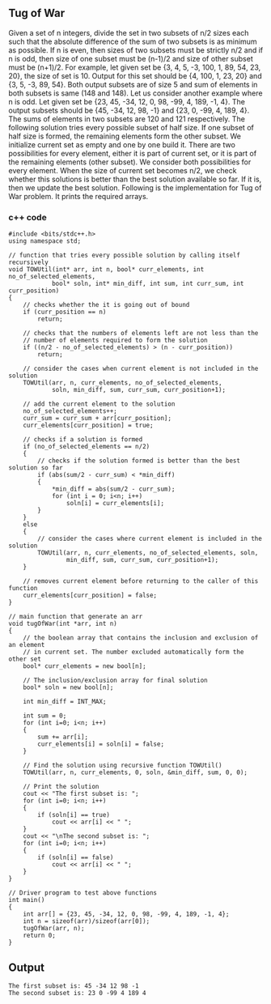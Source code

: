 ## Tug of War
Given a set of n integers, divide the set in two subsets of n/2 sizes each such that the absolute difference of the sum of two subsets is as minimum as possible. If n is even, then sizes of two subsets must be strictly n/2 and if n is odd, then size of one subset must be (n-1)/2 and size of other subset must be (n+1)/2.
For example, let given set be {3, 4, 5, -3, 100, 1, 89, 54, 23, 20}, the size of set is 10. Output for this set should be {4, 100, 1, 23, 20} and {3, 5, -3, 89, 54}. Both output subsets are of size 5 and sum of elements in both subsets is same (148 and 148). 
Let us consider another example where n is odd. Let given set be {23, 45, -34, 12, 0, 98, -99, 4, 189, -1, 4}. The output subsets should be {45, -34, 12, 98, -1} and {23, 0, -99, 4, 189, 4}. The sums of elements in two subsets are 120 and 121 respectively.
The following solution tries every possible subset of half size. If one subset of half size is formed, the remaining elements form the other subset. We initialize current set as empty and one by one build it. There are two possibilities for every element, either it is part of current set, or it is part of the remaining elements (other subset). We consider both possibilities for every element. When the size of current set becomes n/2, we check whether this solutions is better than the best solution available so far. If it is, then we update the best solution.
Following is the implementation for Tug of War problem. It prints the required arrays. 

### c++ code

```
#include <bits/stdc++.h>
using namespace std;

// function that tries every possible solution by calling itself recursively
void TOWUtil(int* arr, int n, bool* curr_elements, int no_of_selected_elements,
			bool* soln, int* min_diff, int sum, int curr_sum, int curr_position)
{
	// checks whether the it is going out of bound
	if (curr_position == n)
		return;

	// checks that the numbers of elements left are not less than the
	// number of elements required to form the solution
	if ((n/2 - no_of_selected_elements) > (n - curr_position))
		return;

	// consider the cases when current element is not included in the solution
	TOWUtil(arr, n, curr_elements, no_of_selected_elements,
			soln, min_diff, sum, curr_sum, curr_position+1);

	// add the current element to the solution
	no_of_selected_elements++;
	curr_sum = curr_sum + arr[curr_position];
	curr_elements[curr_position] = true;

	// checks if a solution is formed
	if (no_of_selected_elements == n/2)
	{
		// checks if the solution formed is better than the best solution so far
		if (abs(sum/2 - curr_sum) < *min_diff)
		{
			*min_diff = abs(sum/2 - curr_sum);
			for (int i = 0; i<n; i++)
				soln[i] = curr_elements[i];
		}
	}
	else
	{
		// consider the cases where current element is included in the solution
		TOWUtil(arr, n, curr_elements, no_of_selected_elements, soln,
				min_diff, sum, curr_sum, curr_position+1);
	}

	// removes current element before returning to the caller of this function
	curr_elements[curr_position] = false;
}

// main function that generate an arr
void tugOfWar(int *arr, int n)
{
	// the boolean array that contains the inclusion and exclusion of an element
	// in current set. The number excluded automatically form the other set
	bool* curr_elements = new bool[n];

	// The inclusion/exclusion array for final solution
	bool* soln = new bool[n];

	int min_diff = INT_MAX;

	int sum = 0;
	for (int i=0; i<n; i++)
	{
		sum += arr[i];
		curr_elements[i] = soln[i] = false;
	}

	// Find the solution using recursive function TOWUtil()
	TOWUtil(arr, n, curr_elements, 0, soln, &min_diff, sum, 0, 0);

	// Print the solution
	cout << "The first subset is: ";
	for (int i=0; i<n; i++)
	{
		if (soln[i] == true)
			cout << arr[i] << " ";
	}
	cout << "\nThe second subset is: ";
	for (int i=0; i<n; i++)
	{
		if (soln[i] == false)
			cout << arr[i] << " ";
	}
}

// Driver program to test above functions
int main()
{
	int arr[] = {23, 45, -34, 12, 0, 98, -99, 4, 189, -1, 4};
	int n = sizeof(arr)/sizeof(arr[0]);
	tugOfWar(arr, n);
	return 0;
}
```

## Output

```
The first subset is: 45 -34 12 98 -1
The second subset is: 23 0 -99 4 189 4

```
